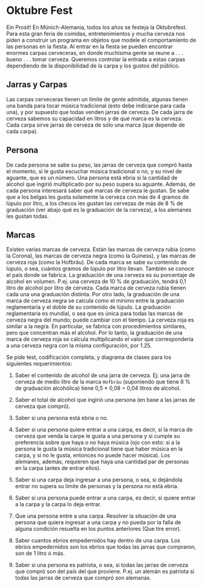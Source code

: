 # Oktubre Fest

Ein Prosit! En Münich-Alemania, todos los años se festeja la Oktubrefest. Para esta gran feria de comidas, entretenimientos y mucha cerveza nos piden a construir un programa en objetos que modele el comportamiento de las personas en la fiesta. Al entrar en la fiesta se pueden encontrar enormes carpas cerveceras, en donde muchísima gente se reune a . . . bueno . . . tomar cerveza. Queremos controlar la entrada a estas carpas dependiendo de la disponibilidad de la carpa y los gustos del público.

## Jarras y Carpas
Las carpas cerveceras tienen un límite de gente admitida, algunas tienen una banda para tocar música tradicional (esto debe indicarse para cada una), y por supuesto que todas venden jarras de cerveza. De cada jarra de cerveza sabemos su capacidad en litros y de qué marca es la cerveza. Cada carpa sirve jarras de cerveza de sólo una marca (que depende de cada carpa).

## Persona
De cada persona se sabe su peso, las jarras de cerveza que compró hasta el momento, si le gusta escuchar música tradicional o no, y su nivel de aguante, que es un número. Una persona está ebria si la cantidad de alcohol que ingirió multiplicado por su peso supera su aguante. Además, de cada persona interesará saber qué marcas de cerveza le gustan. Se sabe que a los belgas les gusta solamente la cerveza con más de 4 gramos de lúpulo por litro, a los checos les gustan las cervezas de más de 8 % de graduación (ver abajo qué es la graduación de la cerveza), a los alemanes les gustan todas.

## Marcas
Existen varias marcas de cerveza. Están las marcas de cerveza rubia (como la Corona),
las marcas de cerveza negra (como la Guiness), y las marcas de cerveza roja (como la
Hofbräu). De cada marca se sabe su contenido de lúpulo, o sea, cuántos gramos de lúpulo
por litro llevan. También se conoce el país donde se fabrica.
La graduación de una cerveza es su porcentaje de alcohol en volumen. P.ej. una cerveza
de 10 % de graduación, tendrá 0,1 litro de alcohol por litro de cerveza. Cada marca de
cerveza rubia tienen cada una una graduación distinta. Por otro lado, la graduación de
una marca de cerveza negra se calcula como el mínimo entre la graduación reglamentaria
y el doble de su contenido de lúpulo. La graduación reglamentaria es mundial, o sea
que es única para todas las marcas de cerveza negra del mundo; puede cambiar con el
tiempo. La cerveza roja es similar a la negra. En particular, se fabrica con procedimientos
similares, pero que concentran más el alcohol. Por lo tanto, la graduación de una marca
de cerveza roja se calcula multiplicando el valor que correspondería a una cerveza negra
con la misma configuración, por 1.25.

Se pide test, codificación completa, y diagrama de clases para los siguientes requerimientos:

1. Saber el contenido de alcohol de una jarra de cerveza. Ej: una jarra de cerveza de medio litro de la marca `Hofbräu` (suponiendo que tiene 8 % de graduación alcohólica) tiene 0,5 * 0,08 = 0,04 litros de alcohol.

2. Saber el total de alcohol que ingirió una persona (en base a las jarras de cerveza que compró).

3. Saber si una persona está ebria o no.

4. Saber si una persona quiere entrar a una carpa, es decir, si la marca de cerveza que venda la carpe le gusta a una persona y si cumple su preferencia sobre que haya o no haya música (ojo con esto: si a la persona le gusta la música tradicional tiene que haber música en la carpa, y si no le gusta, entonces no puede hacer música). Los alemanes, además, requieren que haya una cantidad par de personas en la carpa (antes de entrar ellos).

5. Saber si una carpa deja ingresar a una persona, o sea, si dejándola entrar no supera su límite de personas y la persona no está ebria.

6. Saber si una persona puede entrar a una carpa, es decir, si quiere entrar a la carpa y la carpa lo deja entrar.

7. Que una persona entre a una carpa. Resolver la situación de una persona que quiera ingresar a una carpa y no pueda por la falla de alguna condición resuelta en los puntos anteriores (Que tire error).

8. Saber cuantos ebrios empedernidos hay dentro de una carpa. Los ebrios empedernidos son los ebrios que todas las jarras que compraron, son de 1 litro ó más.

9. Saber si una persona es patriota, o sea, si todas las jarras de cerveza que compró son del país del que proviene. P.ej. un alemán es patriota si todas las jarras de cerveza que compró son alemanas.
